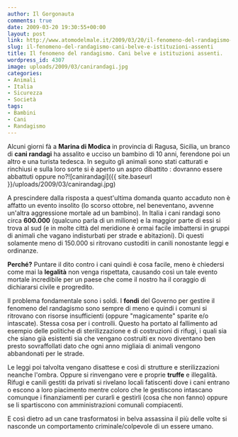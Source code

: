 ```yaml
---
author: Il Gorgonauta
comments: true
date: 2009-03-20 19:30:55+00:00
layout: post
link: http://www.atomodelmale.it/2009/03/20/il-fenomeno-del-randagismo-cani-belve-e-istituzioni-assenti/
slug: il-fenomeno-del-randagismo-cani-belve-e-istituzioni-assenti
title: Il fenomeno del randagismo. Cani belve e istituzioni assenti.
wordpress_id: 4307
image: uploads/2009/03/canirandagi.jpg
categories:
- Animali
- Italia
- Sicurezza
- Società
tags:
- Bambini
- Cani
- Randagismo
---
```


Alcuni giorni fà a **Marina di Modica** in provincia di Ragusa, Sicilia, un branco di **cani randagi** ha assalito e ucciso un bambino di 10 anni, ferendone poi un altro e una turista tedesca. In seguito gli animali sono stati catturati e rinchiusi e sulla loro sorte si è aperto un aspro dibattito : dovranno essere abbattuti oppure no?![canirandagi]({{ site.baseurl }}/uploads/2009/03/canirandagi.jpg)

A prescindere dalla risposta a quest'ultima domanda quanto accaduto non è affatto un evento insolito (lo scorso ottobre, nel beneventano, avvenne un'altra aggressione mortale ad un bambino). In Italia i cani randagi sono circa **600.000** (qualcuno parla di un milione) e la maggior parte di essi si trova al sud (e in molte città del meridione è ormai facile imbattersi in gruppi di animali che vagano indisturbati per strade e abitazioni). Di questi solamente meno di 150.000 si ritrovano custoditi in canili nonostante leggi e ordinanze.

**Perché?** Puntare il dito contro i cani quindi è cosa facile, meno è chiedersi come mai la **legalità** non venga rispettata, causando così un tale evento mortale incredibile per un paese che come il nostro ha il coraggio di dichiararsi civile e progredito.

Il problema fondamentale sono i soldi. I **fondi** del Governo per gestire il fenomeno del randagismo sono sempre di meno e quindi i comuni si ritrovano con risorse insufficienti (oppure "magicamente" sparite e/o intascate). Stessa cosa per i controlli. Questo ha portato al fallimento ad esempio delle politiche di sterilizzazione e di costruzioni di rifugi, i quali sia che siano già esistenti sia che vengano costruiti ex novo diventano ben presto sovraffollati dato che ogni anno migliaia di animali vengono abbandonati per le strade.

Le leggi poi talvolta vengano disattese e così di strutture e sterilizzazioni neanche l'ombra. Oppure si rinvengano vere e proprie **truffe** e illegalità. Rifugi e canili gestiti da privati si rivelano locali fatiscenti dove i cani entrano o escono a loro piacimento mentre coloro che le gestiscono intascano comunque i finanziamenti per curarli e gestirli (cosa che non fanno) oppure se li spartiscono con amministrazioni comunali compiacenti.

E così dietro ad un cane trasformatosi in belva assassina il più delle volte si nasconde un comportamento criminale/colpevole di un essere umano.
